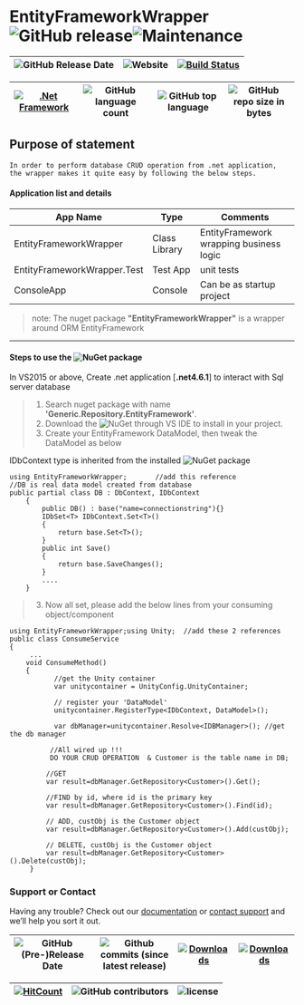 # EntityFrameworkWrapper ![GitHub release](https://img.shields.io/github/release/ajeetx/EntityFrameworkWrapper.svg?style=for-the-badge)![Maintenance](https://img.shields.io/maintenance/yes/2018.svg?style=for-the-badge)
| ![GitHub Release Date](https://img.shields.io/github/release-date/ajeetx/EntityFrameworkWrapper.svg?style=plastic) | ![Website](https://img.shields.io/website-stable-offline-green-red/http/ajeetx.github.io/EntityFrameworkWrapper.svg?label=status&style=plastic)|[![Build Status](https://travis-ci.org/AJEETX/EntityFrameworkWrapper.png?branch=master&style=for-the-badge)](https://travis-ci.org/AJEETX/EntityFrameworkWrapper)
|  --- | ---     | ---   |

[![.Net Framework](https://img.shields.io/badge/DotNet-4.6.1-blue.svg?style=plastic)](https://www.microsoft.com/en-au/download/details.aspx?id=49981) | ![GitHub language count](https://img.shields.io/github/languages/count/ajeetx/EntityFrameworkWrapper.svg?style=plastic)| ![GitHub top language](https://img.shields.io/github/languages/top/ajeetx/EntityFrameworkWrapper.svg) |![GitHub repo size in bytes](https://img.shields.io/github/repo-size/ajeetx/EntityFrameworkWrapper.svg) 
| ---          | ---        | ---      | ---        | 



## Purpose of statement 
```
In order to perform database CRUD operation from .net application, 
the wrapper makes it quite easy by following the below steps.
```

#### Application list and details

| App Name| Type | Comments|
| --- | --- | --- |
| EntityFrameworkWrapper| Class Library | EntityFramework wrapping business logic|
| EntityFrameworkWrapper.Test| Test App |unit tests |
| ConsoleApp | Console  |Can be as startup project|

> note: The nuget package **"EntityFrameworkWrapper"** is a wrapper around ORM  EntityFramework

<hr />

#### Steps to use the  ![NuGet](https://img.shields.io/nuget/v/Generic.Repository.EntityFramework.svg) package 

 In VS2015 or above, Create .net application [**.net4.6.1**] to interact with Sql server database

 >  1. Search nuget package with name **'Generic.Repository.EntityFramework'**.
 >  2. Download the ![NuGet](https://img.shields.io/nuget/v/Generic.Repository.EntityFramework.svg)  through VS IDE  to install in your project.
>   2. Create your EntityFramework DataModel, then tweak the DataModel as below

IDbContext type is inherited from the installed  ![NuGet](https://img.shields.io/nuget/v/Generic.Repository.EntityFramework.svg) package
```
using EntityFrameworkWrapper;       //add this reference
//DB is real data model created from database
public partial class DB : DbContext, IDbContext   
    { 
        public DB() : base("name=connectionstring"){} 
        IDbSet<T> IDbContext.Set<T>()
        {
            return base.Set<T>();
        }
        public int Save()
        {
            return base.SaveChanges();
        }
        ....
    }
```
>   3.	Now all set, please add the below lines from your consuming object/component

```
using EntityFrameworkWrapper;using Unity;  //add these 2 references
public class ConsumeService
{
     ...
    void ConsumeMethod()
    {
           //get the Unity container
           var unitycontainer = UnityConfig.UnityContainer;
     
           // register your 'DataModel'
           unitycontainer.RegisterType<IDbContext, DataModel>(); 
     
           var dbManager=unitycontainer.Resolve<IDBManager>(); //get the db manager
     
	      //All wired up !!!
          DO YOUR CRUD OPERATION  & Customer is the table name in DB; 
         
         //GET	
         var result=dbManager.GetRepository<Customer>().Get();  
       
         //FIND by id, where id is the primary key
	     var result=dbManager.GetRepository<Customer>().Find(id); 

         // ADD, custObj is the Customer object
	     var result=dbManager.GetRepository<Customer>().Add(custObj);

         // DELETE, custObj is the Customer object
	     var result=dbManager.GetRepository<Customer>().Delete(custObj);
     }
```

### Support or Contact

Having any trouble? Check out our [documentation](https://github.com/AJEETX/EntityFrameworkWrapper/blob/master/README.md) or [contact support](mailto:ajeetkumar@email.com) and we’ll help you sort it out.

|![GitHub (Pre-)Release Date](https://img.shields.io/github/release-date-pre/ajeetx/EntityFrameworkWrapper.svg?label=pre-release) | ![Github commits (since latest release)](https://img.shields.io/github/commits-since/ajeetx/EntityFrameworkWrapper/latest.svg)| [![Downloads](https://img.shields.io/nuget/dt/Generic.Repository.EntityFramework.svg?label=nuget-download&style=flat-square)](https://www.nuget.org/stats/packages/Generic.Repository.EntityFramework?groupby=Version) | [![Downloads](https://img.shields.io/myget/azy/dt/Generic.Repository.EntityFramework.svg?style=flat-square&label=myget-download)](https://www.myget.org/feed/azy/package/nuget/Generic.Repository.EntityFramework)|
| ---  | ---  | ---  | ---    |

 [![HitCount](http://hits.dwyl.io/ajeetx/EntityFrameworkWrapper/projects/1.svg)](http://hits.dwyl.io/ajeetx/EntityFrameworkWrapper/projects/1) | ![GitHub contributors](https://img.shields.io/github/contributors/ajeetx/EntityFrameworkWrapper.svg?style=plastic)|![license](https://img.shields.io/github/license/ajeetx/EntityFrameworkWrapper.svg?style=plastic)|
 | --- | --- | ---|
